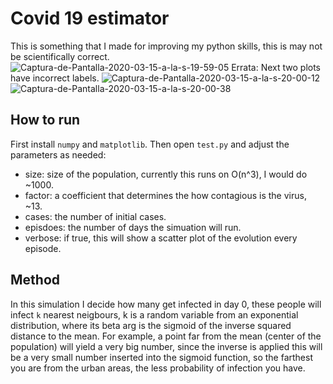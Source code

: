 # Covid 19 estimator

This is something that I made for improving my python skills, this is may not be scientifically correct.
<img src="https://i.ibb.co/n0bWqrX/Captura-de-Pantalla-2020-03-15-a-la-s-19-59-05.png" alt="Captura-de-Pantalla-2020-03-15-a-la-s-19-59-05" border="0" />
Errata: Next two plots have incorrect labels.
<img src="https://i.ibb.co/vYkg2c3/Captura-de-Pantalla-2020-03-15-a-la-s-20-00-12.png" alt="Captura-de-Pantalla-2020-03-15-a-la-s-20-00-12" border="0" />
<img src="https://i.ibb.co/YPrhj67/Captura-de-Pantalla-2020-03-15-a-la-s-20-00-38.png" alt="Captura-de-Pantalla-2020-03-15-a-la-s-20-00-38" border="0" />


## How to run

First install `numpy` and `matplotlib`. Then open `test.py` and adjust the parameters as needed:

* size: size of the population, currently this runs on O(n^3), I would do ~1000.
* factor: a coefficient that determines the how contagious is the virus, ~13.
* cases: the number of initial cases.
* episdoes: the number of days the simuation will run.
* verbose: if true, this will show a scatter plot of the evolution every episode.

## Method

In this simulation I decide how many get infected in day 0, these people will infect `k` nearest neigbours, k is a random variable from an exponential distribution, where its beta arg is the sigmoid of the inverse squared distance to the mean. For example, a point far from the mean (center of the population) will yield a very big number, since the inverse is applied this will be a very small number inserted into the sigmoid function, so the farthest you are from the urban areas, the less probability of infection you have.

